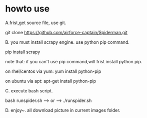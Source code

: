 # howto use

A.frist,get source file, use git.

git clone https://github.com/airforce-captain/Spiderman.git

B. you must install scrapy engine. use python pip command.

pip install scrapy

note that:
if you can't use pip command,will frist install python pip.

on rhel/centos via yum:
yum install python-pip

on ubuntu via apt:
apt-get install python-pip

C. execute bash script.

bash runspider.sh	--> or -->    ./runspider.sh


D. enjoy~. all download picture in current images folder.
